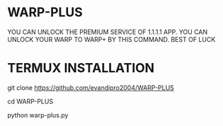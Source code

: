 # WARP-PLUS

YOU CAN UNLOCK THE PREMIUM SERVICE OF 1.1.1.1 APP.
YOU CAN UNLOCK YOUR WARP TO WARP+ BY THIS COMMAND. 
BEST OF LUCK

# TERMUX INSTALLATION



git clone https://github.com/evandipro2004/WARP-PLUS


cd WARP-PLUS


python warp-plus.py

